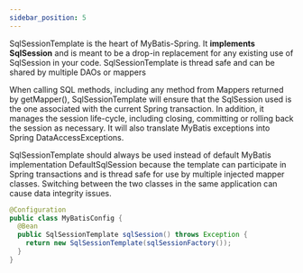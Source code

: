 ```yaml
---
sidebar_position: 5
---
```


SqlSessionTemplate is the heart of MyBatis-Spring. It **implements SqlSession** and is meant to be a drop-in replacement for any existing use of SqlSession in your code. SqlSessionTemplate is thread safe and can be shared by multiple DAOs or mappers

When calling SQL methods, including any method from Mappers returned by getMapper(), SqlSessionTemplate will ensure that the SqlSession used is the one associated with the current Spring transaction. In addition, it manages the session life-cycle, including closing, committing or rolling back the session as necessary. It will also translate MyBatis exceptions into Spring DataAccessExceptions.

SqlSessionTemplate should always be used instead of default MyBatis implementation DefaultSqlSession because the template can participate in Spring transactions and is thread safe for use by multiple injected mapper classes. Switching between the two classes in the same application can cause data integrity issues.

```java
@Configuration
public class MyBatisConfig {
  @Bean
  public SqlSessionTemplate sqlSession() throws Exception {
    return new SqlSessionTemplate(sqlSessionFactory());
  }
}
```
